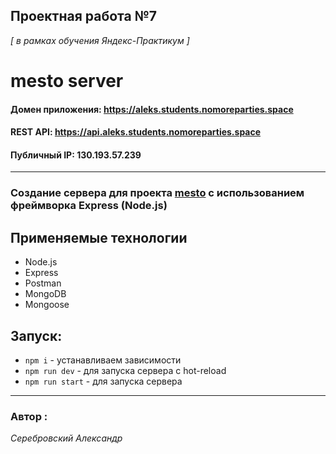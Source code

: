## Проектная работа №7
*[ в рамках обучения Яндекс-Практикум ]* 


# mesto server

#### Домен приложения: https://aleks.students.nomoreparties.space
#### REST API: https://api.aleks.students.nomoreparties.space
#### Публичный IP: 130.193.57.239

---

### Создание сервера для проекта [mesto](https://github.com/Serebrovskiy/react-mesto-auth) с использованием фреймворка Express (Node.js)


## Применяемые технологии

* Node.js
* Express
* Postman
* MongoDB
* Mongoose


## Запуск:

* `npm i` - устанавливаем зависимости
* `npm run dev` - для запуска сервера с hot-reload
* `npm run start` - для запуска сервера

---

 ### Автор :
 *Серебровский Александр*
